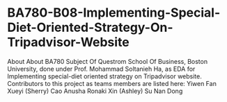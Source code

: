 # BA780-B08-Implementing-Special-Diet-Oriented-Strategy-On-Tripadvisor-Website

About About BA780 Subject Of Questrom School Of Business, Boston University, done under Prof. Mohammad Soltanieh Ha, as EDA for Implementing special-diet oriented strategy on Tripadvisor website.
Contributors to this project as teams members are listed here:
Yiwen Fan
Xueyi (Sherry) Cao
Anusha Ronaki
Xin (Ashley) Su
Nan Dong
